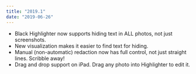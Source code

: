 ```yaml
---
title: "2019.1"
date: "2019-06-26"
---
```


- Black Highlighter now supports hiding text in ALL photos, not just screenshots.
- New visualization makes it easier to find text for hiding.
- Manual (non-automatic) redaction now has full control, not just straight lines. Scribble away!
- Drag and drop support on iPad. Drag any photo into Highlighter to edit it.
